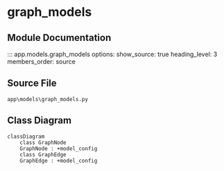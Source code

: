 # graph_models

## Module Documentation

::: app.models.graph_models
    options:
        show_source: true
        heading_level: 3
        members_order: source

## Source File

`app\models\graph_models.py`

## Class Diagram

```mermaid
classDiagram
    class GraphNode
    GraphNode : +model_config
    class GraphEdge
    GraphEdge : +model_config
```
